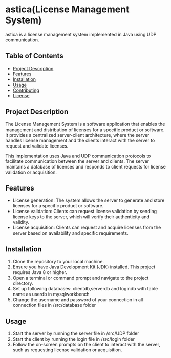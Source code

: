 # astica(License Management System)

astica is a license management system implemented in Java using UDP communication.

## Table of Contents

- [Project Description](#project-description)
- [Features](#features)
- [Installation](#installation)
- [Usage](#usage)
- [Contributing](#contributing)
- [License](#license)

## Project Description

The License Management System is a software application that enables the management and distribution of licenses for a specific product or software. It provides a centralized server-client architecture, where the server handles license management and the clients interact with the server to request and validate licenses.

This implementation uses Java and UDP communication protocols to facilitate communication between the server and clients. The server maintains a database of licenses and responds to client requests for license validation or acquisition.

## Features

- License generation: The system allows the server to generate and store licenses for a specific product or software.
- License validation: Clients can request license validation by sending license keys to the server, which will verify their authenticity and validity.
- License acquisition: Clients can request and acquire licenses from the server based on availability and specific requirements.

## Installation

1. Clone the repository to your local machine.
2. Ensure you have Java Development Kit (JDK) installed. This project requires Java 8 or higher.
3. Open a terminal or command prompt and navigate to the project directory.
4. Set up following databases: clientdb,serverdb and logindb with table name as userdb in mysqlworkbench
5. Change the username and password of your connection in all connection files in /src/database folder

## Usage

1. Start the server by running the server file in /src/UDP folder
2. Start the client by running the login file in /src/login folder
3. Follow the on-screen prompts on the client to interact with the server, such as requesting license validation or acquisition.


